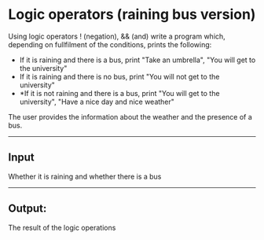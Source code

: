 # Logic operators (raining bus version)
Using logic operators ! (negation), && (and) write a program which, depending on fullfilment of the conditions, prints the following:
* If it is raining and there is a bus, print "Take an umbrella", "You will get to the university"
* If it is raining and there is no bus, print "You will not get to the university"
* *If it is not raining and there is a bus, print "You will get to the university", "Have a nice day and nice weather"

The user provides the information about the weather and the presence of a bus.

-----

## Input
Whether it is raining and whether there is a bus

-----

## Output:
The result of the logic operations
